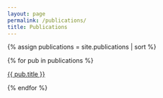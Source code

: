 ```yaml
---
layout: page
permalink: /publications/
title: Publications
---
```


{% assign publications = site.publications | sort  %}

{% for pub in publications %}

  <a href="{{ pub.url }}" >{{ pub.title }}</a>

{% endfor %}
